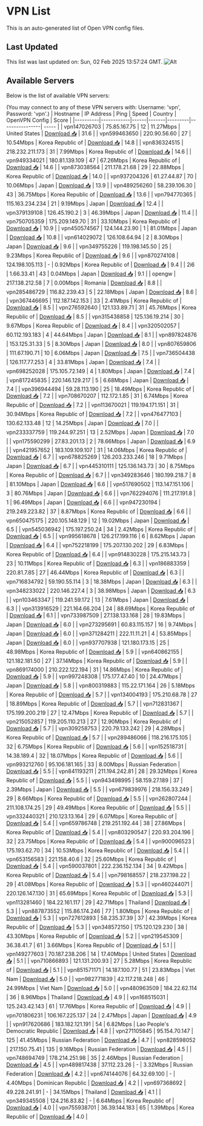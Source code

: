 # VPN List

This is an auto-generated list of Open VPN config files.

## Last Updated

This list was last updated on: Sun, 02 Feb 2025 13:57:24 GMT.
![Alt](https://repobeats.axiom.co/api/embed/186b98318ef1479477931607c1ad7d823f12451f.svg "Repobeats analytics image")

## Available Servers

Below is the list of available VPN servers:

(You may connect to any of these VPN servers with: Username: 'vpn', Password: 'vpn'.)
| Hostname | IP Address | Ping | Speed | Country | OpenVPN Config | Score |
|----------|------------|------|-------|---------|----------------| ----- |
| vpn147026703 | 75.85.167.75 | 12 | 11.27Mbps | United States | [Download 📥](./configs/server_0_US.ovpn) | 31.6 |
| vpn599463650 | 220.90.56.60 | 27 | 10.54Mbps | Korea Republic of | [Download 📥](./configs/server_1_KR.ovpn) | 14.8 |
| vpn836324515 | 218.232.211.173 | 31 | 7.99Mbps | Korea Republic of | [Download 📥](./configs/server_2_KR.ovpn) | 14.6 |
| vpn949334021 | 180.81.139.109 | 47 | 67.26Mbps | Korea Republic of | [Download 📥](./configs/server_3_KR.ovpn) | 14.6 |
| vpn873038564 | 211.178.21.68 | 29 | 22.88Mbps | Korea Republic of | [Download 📥](./configs/server_4_KR.ovpn) | 14.0 |
| vpn937204326 | 61.27.44.87 | 70 | 10.06Mbps | Japan | [Download 📥](./configs/server_5_JP.ovpn) | 13.9 |
| vpn489256260 | 58.239.106.30 | 43 | 36.75Mbps | Korea Republic of | [Download 📥](./configs/server_6_KR.ovpn) | 13.6 |
| vpn794770365 | 115.163.234.234 | 21 | 9.19Mbps | Japan | [Download 📥](./configs/server_7_JP.ovpn) | 12.4 |
| vpn379139108 | 126.45.190.2 | 3 | 46.39Mbps | Japan | [Download 📥](./configs/server_8_JP.ovpn) | 11.4 |
| vpn750705359 | 175.209.149.70 | 31 | 33.10Mbps | Korea Republic of | [Download 📥](./configs/server_9_KR.ovpn) | 10.9 |
| vpn450574567 | 124.144.23.90 | 1 | 81.01Mbps | Japan | [Download 📥](./configs/server_10_JP.ovpn) | 10.8 |
| vpn614029072 | 126.108.64.94 | 2 | 8.30Mbps | Japan | [Download 📥](./configs/server_11_JP.ovpn) | 9.6 |
| vpn349755226 | 119.198.145.50 | 25 | 9.23Mbps | Korea Republic of | [Download 📥](./configs/server_12_KR.ovpn) | 9.6 |
| vpn870274108 | 124.198.105.113 | - | 0.92Mbps | Korea Republic of | [Download 📥](./configs/server_13_KR.ovpn) | 9.4 |
| 2i6 | 1.66.33.41 | 43 | 0.04Mbps | Japan | [Download 📥](./configs/server_14_JP.ovpn) | 9.1 |
| opengw | 217.138.212.58 | 7 | 0.00Mbps | Romania | [Download 📥](./configs/server_15_RO.ovpn) | 8.8 |
| vpn285486729 | 116.82.239.43 | 5 | 22.18Mbps | Japan | [Download 📥](./configs/server_16_JP.ovpn) | 8.6 |
| vpn367446695 | 112.187.142.153 | 33 | 2.41Mbps | Korea Republic of | [Download 📥](./configs/server_17_KR.ovpn) | 8.5 |
| vpn276592640 | 121.133.89.71 | 31 | 45.76Mbps | Korea Republic of | [Download 📥](./configs/server_18_KR.ovpn) | 8.5 |
| vpn315438858 | 125.136.19.214 | 30 | 9.67Mbps | Korea Republic of | [Download 📥](./configs/server_19_KR.ovpn) | 8.4 |
| vpn320502057 | 60.112.193.183 | 4 | 44.64Mbps | Japan | [Download 📥](./configs/server_20_JP.ovpn) | 8.1 |
| vpn897824876 | 153.125.31.33 | 5 | 8.30Mbps | Japan | [Download 📥](./configs/server_21_JP.ovpn) | 8.0 |
| vpn807659806 | 111.67.190.71 | 10 | 6.06Mbps | Japan | [Download 📥](./configs/server_22_JP.ovpn) | 7.5 |
| vpn736504438 | 126.117.77.253 | 4 | 33.81Mbps | Japan | [Download 📥](./configs/server_23_JP.ovpn) | 7.4 |
| vpn698252028 | 175.105.72.149 | 4 | 1.80Mbps | Japan | [Download 📥](./configs/server_24_JP.ovpn) | 7.4 |
| vpn817245835 | 220.146.129.217 | 5 | 6.68Mbps | Japan | [Download 📥](./configs/server_25_JP.ovpn) | 7.4 |
| vpn396944494 | 59.28.113.190 | 25 | 18.49Mbps | Korea Republic of | [Download 📥](./configs/server_26_KR.ovpn) | 7.2 |
| vpn708670207 | 112.172.1.85 | 31 | 6.74Mbps | Korea Republic of | [Download 📥](./configs/server_27_KR.ovpn) | 7.2 |
| vpn113670021 | 119.194.171.151 | 31 | 30.94Mbps | Korea Republic of | [Download 📥](./configs/server_28_KR.ovpn) | 7.2 |
| vpn476477103 | 130.62.133.48 | 12 | 14.25Mbps | Japan | [Download 📥](./configs/server_29_JP.ovpn) | 7.0 |
| vpn233337759 | 119.244.97.251 | 13 | 2.52Mbps | Japan | [Download 📥](./configs/server_30_JP.ovpn) | 7.0 |
| vpn175590299 | 27.83.201.13 | 2 | 78.66Mbps | Japan | [Download 📥](./configs/server_31_JP.ovpn) | 6.9 |
| vpn421957652 | 183.109.109.107 | 31 | 14.06Mbps | Korea Republic of | [Download 📥](./configs/server_32_KR.ovpn) | 6.7 |
| vpn678825269 | 126.203.233.246 | 18 | 9.71Mbps | Japan | [Download 📥](./configs/server_33_JP.ovpn) | 6.7 |
| vpn445310111 | 125.136.143.73 | 30 | 8.75Mbps | Korea Republic of | [Download 📥](./configs/server_34_KR.ovpn) | 6.7 |
| vpn349283646 | 180.199.218.7 | 8 | 81.10Mbps | Japan | [Download 📥](./configs/server_35_JP.ovpn) | 6.6 |
| vpn517690502 | 113.147.151.106 | 3 | 80.76Mbps | Japan | [Download 📥](./configs/server_36_JP.ovpn) | 6.6 |
| vpn762294076 | 111.217.191.8 | 1 | 96.49Mbps | Japan | [Download 📥](./configs/server_37_JP.ovpn) | 6.6 |
| vpn947230194 | 219.249.223.82 | 37 | 8.87Mbps | Korea Republic of | [Download 📥](./configs/server_38_KR.ovpn) | 6.6 |
| vpn650475175 | 220.105.148.129 | 12 | 19.02Mbps | Japan | [Download 📥](./configs/server_39_JP.ovpn) | 6.5 |
| vpn545036942 | 175.197.250.24 | 34 | 2.42Mbps | Korea Republic of | [Download 📥](./configs/server_40_KR.ovpn) | 6.5 |
| vpn995618678 | 126.217.199.116 | 6 | 8.62Mbps | Japan | [Download 📥](./configs/server_41_JP.ovpn) | 6.4 |
| vpn752218199 | 175.207.130.202 | 29 | 6.83Mbps | Korea Republic of | [Download 📥](./configs/server_42_KR.ovpn) | 6.4 |
| vpn914830228 | 175.215.143.73 | 23 | 10.11Mbps | Korea Republic of | [Download 📥](./configs/server_43_KR.ovpn) | 6.3 |
| vpn186883359 | 220.81.7.85 | 27 | 46.44Mbps | Korea Republic of | [Download 📥](./configs/server_44_KR.ovpn) | 6.3 |
| vpn716834792 | 59.190.55.114 | 3 | 18.38Mbps | Japan | [Download 📥](./configs/server_45_JP.ovpn) | 6.3 |
| vpn348233022 | 220.146.227.4 | 3 | 38.98Mbps | Japan | [Download 📥](./configs/server_46_JP.ovpn) | 6.3 |
| vpn103463347 | 119.241.59.172 | 13 | 7.61Mbps | Japan | [Download 📥](./configs/server_47_JP.ovpn) | 6.3 |
| vpn313916529 | 221.164.66.204 | 24 | 88.69Mbps | Korea Republic of | [Download 📥](./configs/server_48_KR.ovpn) | 6.1 |
| vpn733987509 | 27.138.133.168 | 28 | 19.83Mbps | Japan | [Download 📥](./configs/server_49_JP.ovpn) | 6.0 |
| vpn273295691 | 60.83.115.157 | 16 | 9.74Mbps | Japan | [Download 📥](./configs/server_50_JP.ovpn) | 6.0 |
| vpn371284211 | 222.11.11.21 | 4 | 53.85Mbps | Japan | [Download 📥](./configs/server_51_JP.ovpn) | 6.0 |
| vpn937707938 | 121.180.173.15 | 25 | 48.98Mbps | Korea Republic of | [Download 📥](./configs/server_52_KR.ovpn) | 5.9 |
| vpn640862155 | 121.182.181.50 | 27 | 37.14Mbps | Korea Republic of | [Download 📥](./configs/server_53_KR.ovpn) | 5.9 |
| vpn869174000 | 210.222.122.194 | 31 | 14.86Mbps | Korea Republic of | [Download 📥](./configs/server_54_KR.ovpn) | 5.9 |
| vpn997248308 | 175.177.47.40 | 10 | 24.47Mbps | Japan | [Download 📥](./configs/server_55_JP.ovpn) | 5.8 |
| vpn800319883 | 115.22.171.164 | 26 | 5.18Mbps | Korea Republic of | [Download 📥](./configs/server_56_KR.ovpn) | 5.7 |
| vpn134004193 | 175.210.68.78 | 27 | 18.89Mbps | Korea Republic of | [Download 📥](./configs/server_57_KR.ovpn) | 5.7 |
| vpn712831367 | 175.199.200.219 | 27 | 12.47Mbps | Korea Republic of | [Download 📥](./configs/server_58_KR.ovpn) | 5.7 |
| vpn215052857 | 119.205.110.213 | 27 | 12.90Mbps | Korea Republic of | [Download 📥](./configs/server_59_KR.ovpn) | 5.7 |
| vpn309258753 | 220.79.133.242 | 29 | 4.28Mbps | Korea Republic of | [Download 📥](./configs/server_60_KR.ovpn) | 5.7 |
| vpn289486066 | 118.216.175.105 | 32 | 6.75Mbps | Korea Republic of | [Download 📥](./configs/server_61_KR.ovpn) | 5.6 |
| vpn152518731 | 14.38.189.4 | 32 | 18.07Mbps | Korea Republic of | [Download 📥](./configs/server_62_KR.ovpn) | 5.6 |
| vpn993212760 | 95.106.181.165 | 33 | 8.00Mbps | Russian Federation | [Download 📥](./configs/server_63_RU.ovpn) | 5.5 |
| vpn841193211 | 211.194.242.81 | 28 | 29.32Mbps | Korea Republic of | [Download 📥](./configs/server_64_KR.ovpn) | 5.5 |
| vpn943498995 | 58.159.27.189 | 37 | 2.39Mbps | Japan | [Download 📥](./configs/server_65_JP.ovpn) | 5.5 |
| vpn679839976 | 218.156.33.249 | 29 | 8.66Mbps | Korea Republic of | [Download 📥](./configs/server_66_KR.ovpn) | 5.5 |
| vpn262807244 | 211.108.174.25 | 29 | 49.49Mbps | Korea Republic of | [Download 📥](./configs/server_67_KR.ovpn) | 5.5 |
| vpn332440321 | 210.123.13.164 | 29 | 6.07Mbps | Korea Republic of | [Download 📥](./configs/server_68_KR.ovpn) | 5.4 |
| vpn659786748 | 219.251.192.44 | 38 | 27.86Mbps | Korea Republic of | [Download 📥](./configs/server_69_KR.ovpn) | 5.4 |
| vpn803290547 | 220.93.204.196 | 32 | 23.75Mbps | Korea Republic of | [Download 📥](./configs/server_70_KR.ovpn) | 5.4 |
| vpn900096523 | 175.193.62.70 | 34 | 10.53Mbps | Korea Republic of | [Download 📥](./configs/server_71_KR.ovpn) | 5.4 |
| vpn653156583 | 221.158.40.6 | 32 | 25.60Mbps | Korea Republic of | [Download 📥](./configs/server_72_KR.ovpn) | 5.4 |
| vpn590037801 | 222.236.152.134 | 34 | 9.42Mbps | Korea Republic of | [Download 📥](./configs/server_73_KR.ovpn) | 5.4 |
| vpn798168557 | 218.237.198.22 | 29 | 41.08Mbps | Korea Republic of | [Download 📥](./configs/server_74_KR.ovpn) | 5.3 |
| vpn460244071 | 220.126.147.130 | 31 | 65.69Mbps | Korea Republic of | [Download 📥](./configs/server_75_KR.ovpn) | 5.3 |
| vpn113281460 | 184.22.161.117 | 29 | 42.71Mbps | Thailand | [Download 📥](./configs/server_76_TH.ovpn) | 5.3 |
| vpn887873552 | 115.86.174.246 | 77 | 1.80Mbps | Korea Republic of | [Download 📥](./configs/server_77_KR.ovpn) | 5.3 |
| vpn727612893 | 58.235.37.39 | 37 | 42.39Mbps | Korea Republic of | [Download 📥](./configs/server_78_KR.ovpn) | 5.3 |
| vpn348572150 | 175.120.129.230 | 38 | 43.30Mbps | Korea Republic of | [Download 📥](./configs/server_79_KR.ovpn) | 5.2 |
| vpn219545309 | 36.38.41.7 | 61 | 3.66Mbps | Korea Republic of | [Download 📥](./configs/server_80_KR.ovpn) | 5.1 |
| vpn149277603 | 70.187.238.206 | 14 | 17.40Mbps | United States | [Download 📥](./configs/server_81_US.ovpn) | 5.1 |
| vpn710866893 | 121.131.200.93 | 27 | 5.28Mbps | Korea Republic of | [Download 📥](./configs/server_82_KR.ovpn) | 5.1 |
| vpn851571171 | 14.187.100.77 | 51 | 23.83Mbps | Viet Nam | [Download 📥](./configs/server_83_VN.ovpn) | 5.0 |
| vpn982771839 | 42.117.218.248 | 46 | 24.99Mbps | Viet Nam | [Download 📥](./configs/server_84_VN.ovpn) | 5.0 |
| vpn480963509 | 184.22.62.114 | 36 | 8.96Mbps | Thailand | [Download 📥](./configs/server_85_TH.ovpn) | 4.9 |
| vpn168515031 | 125.243.42.143 | 61 | 17.76Mbps | Korea Republic of | [Download 📥](./configs/server_86_KR.ovpn) | 4.9 |
| vpn701806231 | 106.167.225.137 | 24 | 2.47Mbps | Japan | [Download 📥](./configs/server_87_JP.ovpn) | 4.9 |
| vpn917620686 | 183.182.121.191 | 54 | 6.82Mbps | Lao People's Democratic Republic | [Download 📥](./configs/server_88_LA.ovpn) | 4.8 |
| vpn271105845 | 95.154.70.147 | 125 | 41.45Mbps | Russian Federation | [Download 📥](./configs/server_89_RU.ovpn) | 4.7 |
| vpn828598052 | 217.150.75.41 | 135 | 9.16Mbps | Russian Federation | [Download 📥](./configs/server_90_RU.ovpn) | 4.5 |
| vpn748694749 | 178.214.251.98 | 35 | 2.46Mbps | Russian Federation | [Download 📥](./configs/server_91_RU.ovpn) | 4.5 |
| vpn489817438 | 37.112.23.26 | - | 3.32Mbps | Russian Federation | [Download 📥](./configs/server_92_RU.ovpn) | 4.2 |
| vpn674144076 | 64.32.69.100 | - | 4.40Mbps | Dominican Republic | [Download 📥](./configs/server_93_DO.ovpn) | 4.2 |
| vpn697368692 | 49.228.241.91 | - | 34.15Mbps | Thailand | [Download 📥](./configs/server_94_TH.ovpn) | 4.1 |
| vpn349345508 | 124.216.83.82 | - | 6.64Mbps | Korea Republic of | [Download 📥](./configs/server_95_KR.ovpn) | 4.0 |
| vpn755938701 | 36.39.144.183 | 65 | 1.39Mbps | Korea Republic of | [Download 📥](./configs/server_96_KR.ovpn) | 4.0 |
